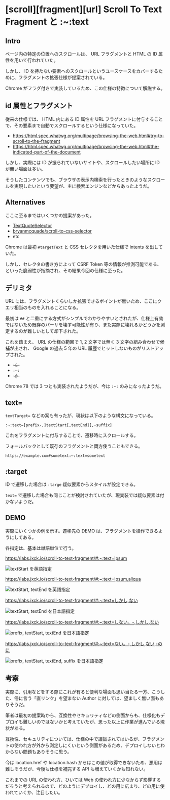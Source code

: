 # [scroll][fragment][url] Scroll To Text Fragment と :~:text

## Intro

ページ内の特定の位置へのスクロールは、 URL フラグメントと HTML の ID 属性を用いて行われていた。

しかし、 ID を持たない要素へのスクロールというユースケースをカバーするために、フラグメントの拡張仕様が提案されている。

Chrome がフラグ付きで実装しているため、この仕様の特徴について解説する。


## id 属性とフラグメント

従来の仕様では、 HTML 内にある ID 属性を URL フラグメントに付与することで、その要素まで自動でスクロールするという仕様になっていた。

- <https://html.spec.whatwg.org/multipage/browsing-the-web.html#try-to-scroll-to-the-fragment>
- <https://html.spec.whatwg.org/multipage/browsing-the-web.html#the-indicated-part-of-the-document>

しかし、実際には ID が振られていないサイトや、スクロールしたい場所に ID が無い場面は多い。

そうしたコンテンツでも、ブラウザの表示内検索を行ったときのようなスクロールを実現したいという要望が、主に検索エンジンなどからあったようだ。


## Alternatives

ここに至るまではいくつかの提案があった。

- [TextQuoteSelector](https://www.w3.org/TR/annotation-model/#text-quote-selector)
- [bryanmcquade/scroll-to-css-selector](https://github.com/bryanmcquade/scroll-to-css-selector)
- etc

Chrome は最初 `#targetText` と CSS セレクタを用いた仕様で intents を出していた。

しかし、セレクタの書き方によって CSRF Token 等の情報が推測可能である、といった脆弱性が指摘され、その結果今回の仕様に至った。


## デリミタ

URL には、フラグメントくらいしか拡張できるポイントが無いため、ここにクエリ相当のものを入れることになる。

最初は `##` と二重にする方式がシンプルでわかりやすいとされたが、仕様上有効ではないため既存のパーサを壊す可能性が有り、また実際に壊れるかどうかを測定するのが難しいとして却下された。

これを踏まえ、 URL の仕様の範囲で 1, 2 文字では無く 3 文字の組み合わせで候補が出され、 Google の過去 5 年の URL 履歴でヒットしないものがリストアップされた。

- `~&~`
- `:~:`
- `~@~`

Chrome 78 では 3 つとも実装されたようだが、今は `:~:` のみになったようだ。


## text=

`textTarget=` などの案も有ったが、現状は以下のような構文になっている。


```text
:~:text=[prefix-,]textStart[,textEnd][,-suffix]
```

これをフラグメントに付与することで、遷移時にスクロールする。

フォールバックとして既存のフラグメントと両方使うこともできる。


```url
https://example.com#sometext:~:text=sometext
```


## :target

ID で遷移した場合は `:targe` 疑似要素からスタイルが設定できる。

`text=` で遷移した場合も同じことが検討されていたが、現実装では疑似要素は付かないようだ。


## DEMO

実際にいくつかの例を示す。遷移先の DEMO は、フラグメントを操作できるようにしてある。

各指定は、基本は単語単位で行う。

<https://labs.jxck.io/scroll-to-text-fragment/#:~:text=ipsum>

![textStart を英語指定](1.textStart.en.png#3359x2051 'textStart with en')

<https://labs.jxck.io/scroll-to-text-fragment/#:~:text=ipsum,aliqua>

![textStart, textEnd を英語指定](2.textStart-textEnd.en.png#3357x2053 'textStart & textEnd with en')

<https://labs.jxck.io/scroll-to-text-fragment/#:~:text=しかし,ない>

![textStart, textEnd を日本語指定](3.textStart-textEnd.ja.png#3359x2051 'textStart & textEnd with ja')

<https://labs.jxck.io/scroll-to-text-fragment/#:~:text=しない。-,しかし,ない>

![prefix, textStart, textEnd を日本語指定](4.prefix-textStart-textEnd.ja.png#3359x2054 'prefix & textStart & textEnd with ja')

<https://labs.jxck.io/scroll-to-text-fragment/#:~:text=ない。-,しかし,ない,-のに>

![prefix, textStart, textEnd, suffix を日本語指定](5.prefix-textStart-textEnd-suffix.jp.png#3359x2054 'prefix & textStart & textEnd & suffix with ja')


## 考察

実際に、引用などをする際にこれが有ると便利な場面も思い当たる一方、こうした、俗に言う「直リンク」を望まない Author に対しては、望ましく無い面もありそうだ。

筆者は最初の提案時から、互換性やセキュリティなどの側面からも、仕様化もデプロイも難しいのではないかと考えていたが、思った以上に作業が進んでいる現状がある。

互換性、セキュリティについては、仕様の中で議論されてはいるが、フラグメントの使われ方が外から測定しにくいという側面があるため、デプロイしないとわからない問題もありそうに思う。

今は location.href や location.hash からはこの値が取得できないため、悪用は難しそうだが、今後も仕様を補完する API も増えていくかも知れない。

これまでの URL の使われ方、ひいては Web の使われ方に少なからず影響するだろうと考えられるので、どのようにデプロイし、どの用に広まり、どの用に使われていくか、注目したい。
